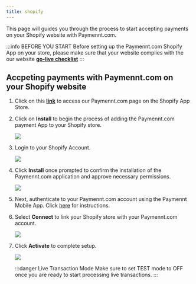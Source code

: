 ```yaml
---
title: shopify
---
```


This page will guides you through the process to start accepting payments on your Shopify website with Paymennt.com.

:::info BEFORE YOU START
Before setting up the Paymennt.com Shopify App on your store, please make sure that your website complies with the our website **[go-live checklist](/docs/golive/checklist)**
:::

## Accpeting payments with Paymennt.com on your Shopify website

1. Click on this **[link](https://apps.shopify.com/paymennt)** to access our Paymennt.com page on the Shopify App Store.

2. Click on **Install** to begin the process of adding the Paymennt.com payment App to your Shopify store.

   ![](/img/docs/integrate/ecomm/shopify/shopify-setup-1.png)

3. Login to your Shopify Account.

   ![](/img/docs/integrate/ecomm/shopify/shopify-setup-2.png)

4. Click **Install** once prompted to confirm the installation of the Paymennt.com application and approve necessary permissions.

   ![](/img/docs/integrate/ecomm/shopify/shopify-setup-3.png)

5. Next, authenticate to your Paymennt.com account using the Paymennt Mobile App. Click [here](/guides/your-account/desktop-login) for instructions.

6. Select **Connect** to link your Shopify store with your Paymennt.com account.

   ![](/img/docs/integrate/ecomm/shopify/shopify-setup-4.png)


7. Click **Activate** to complete setup.

   ![](/img/docs/integrate/ecomm/shopify/shopify-setup-5.png)
   
	:::danger Live Transaction Mode
	Make sure to set TEST mode to OFF once you are ready to start processing live transactions. 
	:::
